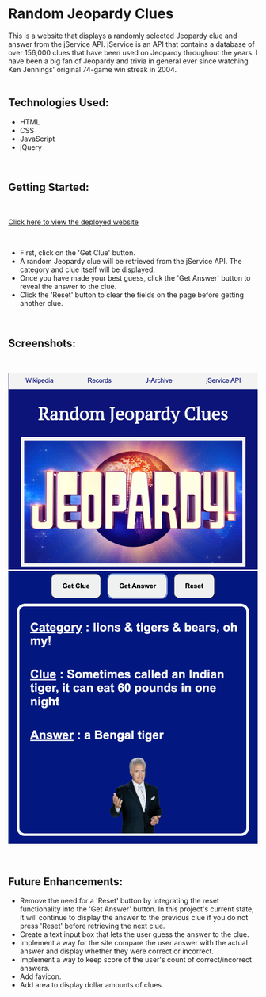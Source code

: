 # Random Jeopardy Clues

This is a website that displays a randomly selected Jeopardy clue and answer from the jService API. jService is an API that contains a database of over 156,000 clues that have been used on Jeopardy throughout the years. I have been a big fan of Jeopardy and trivia in general ever since watching Ken Jennings' original 74-game win streak in 2004. 
<br><br>

## Technologies Used:
<ul>
<li>HTML</li>
<li>CSS</li>
<li>JavaScript</li>
<li>jQuery</li> 
</ul>
<br>

## Getting Started:

<br>

[Click here to view the deployed website](https://mint85.github.io/Jeopardy-jService-API-Project/)

<br>
<ul>
<li>First, click on the 'Get Clue' button.</li>
<li>A random Jeopardy clue will be retrieved from the jService API. The category and clue itself will be displayed.</li>
<li>Once you have made your best guess, click the 'Get Answer' button to reveal the answer to the clue.</li>
<li>Click the 'Reset' button to clear the fields on the page before getting another clue.</li>
</ul>
<br>

## Screenshots:
<br>

![screen1](/images/screen1.png)
<br>
![screen3](/images/screen3.png)

<br>


## Future Enhancements:

<ul>
<li>Remove the need for a 'Reset' button by integrating the reset functionality into the 'Get Answer' button. In this project's current state, it will continue to display the answer to the previous clue if you do not press 'Reset' before retrieving the next clue.</li>
<li>Create a text input box that lets the user guess the answer to the clue.</li>
<li>Implement a way for the site compare the user answer with the actual answer and display whether they were correct or incorrect.</li>
<li>Implement a way to keep score of the user's count of correct/incorrect answers.</li>
<li>Add favicon.</li>
<li>Add area to display dollar amounts of clues.</li>